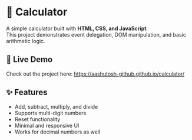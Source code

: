 # 🧮 Calculator

A simple calculator built with **HTML, CSS, and JavaScript**.  
This project demonstrates event delegation, DOM manipulation, and basic arithmetic logic.

## 🚀 Live Demo
Check out the project here: https://aashutosh-github.github.io/calculator/

## ✨ Features
- Add, subtract, multiply, and divide
- Supports multi-digit numbers
- Reset functionality
- Minimal and responsive UI
- Works for decimal numbers as well
